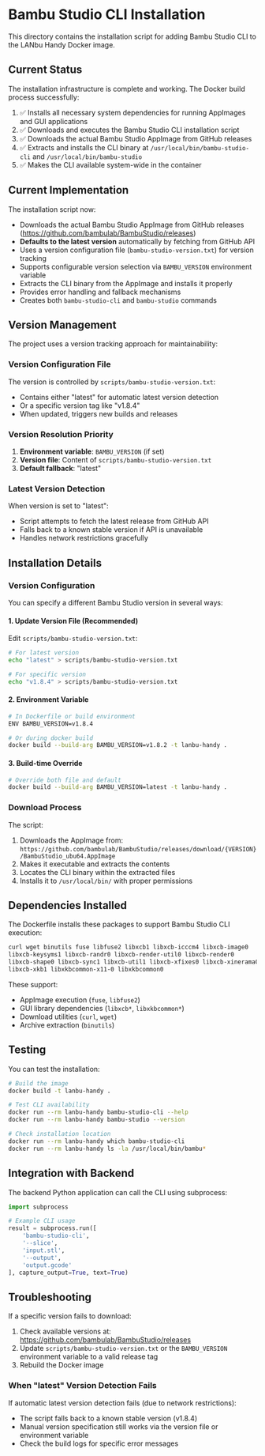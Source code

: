 # Bambu Studio CLI Installation

This directory contains the installation script for adding Bambu Studio CLI to the LANbu Handy Docker image.

## Current Status

The installation infrastructure is complete and working. The Docker build process successfully:

1. ✅ Installs all necessary system dependencies for running AppImages and GUI applications
2. ✅ Downloads and executes the Bambu Studio CLI installation script
3. ✅ Downloads the actual Bambu Studio AppImage from GitHub releases
4. ✅ Extracts and installs the CLI binary at `/usr/local/bin/bambu-studio-cli` and `/usr/local/bin/bambu-studio`
5. ✅ Makes the CLI available system-wide in the container

## Current Implementation

The installation script now:
- Downloads the actual Bambu Studio AppImage from GitHub releases (https://github.com/bambulab/BambuStudio/releases)
- **Defaults to the latest version** automatically by fetching from GitHub API
- Uses a version configuration file (`bambu-studio-version.txt`) for version tracking
- Supports configurable version selection via `BAMBU_VERSION` environment variable
- Extracts the CLI binary from the AppImage and installs it properly
- Provides error handling and fallback mechanisms
- Creates both `bambu-studio-cli` and `bambu-studio` commands

## Version Management

The project uses a version tracking approach for maintainability:

### Version Configuration File

The version is controlled by `scripts/bambu-studio-version.txt`:
- Contains either "latest" for automatic latest version detection
- Or a specific version tag like "v1.8.4"
- When updated, triggers new builds and releases

### Version Resolution Priority

1. **Environment variable**: `BAMBU_VERSION` (if set)
2. **Version file**: Content of `scripts/bambu-studio-version.txt`
3. **Default fallback**: "latest"

### Latest Version Detection

When version is set to "latest":
- Script attempts to fetch the latest release from GitHub API
- Falls back to a known stable version if API is unavailable
- Handles network restrictions gracefully

## Installation Details

### Version Configuration

You can specify a different Bambu Studio version in several ways:

#### 1. Update Version File (Recommended)
Edit `scripts/bambu-studio-version.txt`:
```bash
# For latest version
echo "latest" > scripts/bambu-studio-version.txt

# For specific version  
echo "v1.8.4" > scripts/bambu-studio-version.txt
```

#### 2. Environment Variable
```bash
# In Dockerfile or build environment
ENV BAMBU_VERSION=v1.8.4

# Or during docker build
docker build --build-arg BAMBU_VERSION=v1.8.2 -t lanbu-handy .
```

#### 3. Build-time Override
```bash
# Override both file and default
docker build --build-arg BAMBU_VERSION=latest -t lanbu-handy .
```

### Download Process

The script:
1. Downloads the AppImage from: `https://github.com/bambulab/BambuStudio/releases/download/{VERSION}/BambuStudio_ubu64.AppImage`
2. Makes it executable and extracts the contents
3. Locates the CLI binary within the extracted files
4. Installs it to `/usr/local/bin/` with proper permissions

## Dependencies Installed

The Dockerfile installs these packages to support Bambu Studio CLI execution:

```bash
curl wget binutils fuse libfuse2 libxcb1 libxcb-icccm4 libxcb-image0 
libxcb-keysyms1 libxcb-randr0 libxcb-render-util0 libxcb-render0 
libxcb-shape0 libxcb-sync1 libxcb-util1 libxcb-xfixes0 libxcb-xinerama0 
libxcb-xkb1 libxkbcommon-x11-0 libxkbcommon0
```

These support:
- AppImage execution (`fuse`, `libfuse2`)
- GUI library dependencies (`libxcb*`, `libxkbcommon*`)
- Download utilities (`curl`, `wget`)
- Archive extraction (`binutils`)

## Testing

You can test the installation:

```bash
# Build the image
docker build -t lanbu-handy .

# Test CLI availability
docker run --rm lanbu-handy bambu-studio-cli --help
docker run --rm lanbu-handy bambu-studio --version

# Check installation location
docker run --rm lanbu-handy which bambu-studio-cli
docker run --rm lanbu-handy ls -la /usr/local/bin/bambu*
```

## Integration with Backend

The backend Python application can call the CLI using subprocess:

```python
import subprocess

# Example CLI usage
result = subprocess.run([
    'bambu-studio-cli', 
    '--slice', 
    'input.stl', 
    '--output', 
    'output.gcode'
], capture_output=True, text=True)
```

## Troubleshooting

If a specific version fails to download:
1. Check available versions at: https://github.com/bambulab/BambuStudio/releases
2. Update `scripts/bambu-studio-version.txt` or the `BAMBU_VERSION` environment variable to a valid release tag
3. Rebuild the Docker image

### When "latest" Version Detection Fails

If automatic latest version detection fails (due to network restrictions):
- The script falls back to a known stable version (v1.8.4)
- Manual version specification still works via the version file or environment variable
- Check the build logs for specific error messages